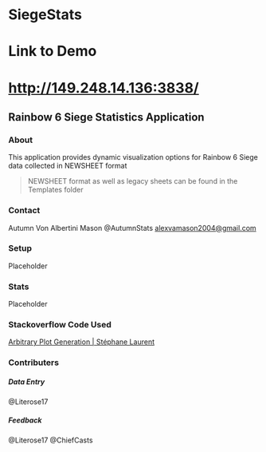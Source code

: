 # SiegeStats

# Link to Demo
# http://149.248.14.136:3838/


## Rainbow 6 Siege Statistics Application
### About
This application provides dynamic visualization options for Rainbow 6 Siege data collected in NEWSHEET format
> NEWSHEET format as well as legacy sheets can be found in the Templates folder
### Contact
Autumn Von Albertini Mason
@AutumnStats
alexvamason2004@gmail.com

### Setup
Placeholder


### Stats
Placeholder

### Stackoverflow Code Used
[Arbitrary Plot Generation | Stéphane Laurent](https://stackoverflow.com/questions/72940246/create-an-arbitrary-number-of-plots-in-shiny-module)

### Contributers

##### Data Entry
@Literose17 

##### Feedback
@Literose17 
@ChiefCasts
